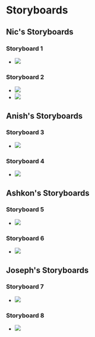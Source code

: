 # Storyboards
## Nic's Storyboards
### Storyboard 1
* ![](/storyboardpics/nic1.jpg)
### Storyboard 2
* ![](/storyboardpics/nic2-1.jpg)
* ![](/storyboardpics/nic2-2.jpg)

## Anish's Storyboards
### Storyboard 3
* ![](/storyboardpics/anish-1.JPG)
### Storyboard 4
* ![](/storyboardpics/anish-2.JPG)

## Ashkon's Storyboards
### Storyboard 5
* ![](/storyboardpics/ashkon-1.jpg)
### Storyboard 6
* ![](/storyboardpics/ashkon-2.jpg)

## Joseph's Storyboards
### Storyboard 7
* ![](/storyboardpics/jo1.jpg)
### Storyboard 8
* ![](/storyboardpics/jo2.jpg)

